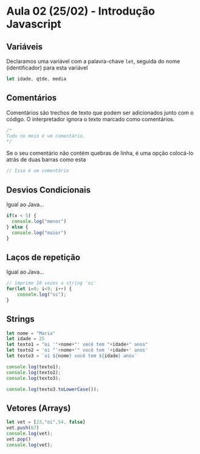 # Aula 02 (25/02) - Introdução Javascript

## Variáveis

Declaramos uma variável com a palavra-chave ```let```, seguida do nome (identificador) para esta variável

~~~js
let idade, qtde, media
~~~

## Comentários

Comentários são trechos de texto que podem ser adicionados junto com o código. O interpretador ignora o texto marcado como comentários. 
~~~js
/*
Tudo no meio é um comentário.
*/
~~~

Se o seu comentário não contém quebras de linha, é uma opção colocá-lo atrás de duas barras como esta

~~~js
// Isso é um comentário
~~~

## Desvios Condicionais

Igual ao Java...

~~~js
if(x < 5) {
  console.log("menor")
} else {
  console.log("maior")
}
~~~

## Laços de repetição

Igual ao Java...

~~~js
// imprime 10 vezes a string 'oi'
for(let i=0; i<9; i++) {
    console.log("oi");    
}
~~~

## Strings

~~~js
let nome = "Maria"
let idade = 25
let texto1 = "oi '"+nome+"' você tem "+idade+" anos"
let texto2 = 'oi "'+nome+'" você tem '+idade+' anos'
let texto3 = `oi ${nome} você tem ${idade} anos`

console.log(texto1);
console.log(texto2);
console.log(texto3);

console.log(texto3.toLowerCase());
~~~

## Vetores (Arrays)

~~~js
let vet = [23,"oi",54, false]
vet.push(67)
console.log(vet);
vet.pop()
console.log(vet);
~~~